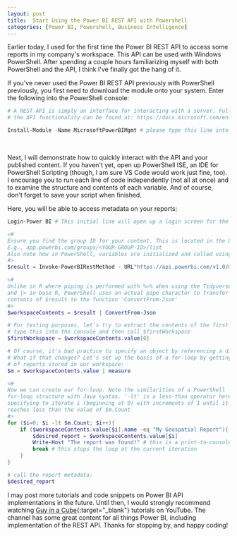 ```yaml
---
layout: post
title:  Start Using the Power BI REST API with Powershell
categories: [Power BI, Powershell, Business Intelligence]
---
```


Earlier today, I used for the first time the Power BI REST API to access some reports in my company's workspace. This API can be used with Windows PowerShell. After spending a couple hours familiarizing myself with both PowerShell and the API, I think I've finally got the hang of it.

If you've never used the Power BI REST API previously with PowerShell previously, you first need to download the module onto your system. Enter the following into the PowerShell console:

```powershell
# A REST API is simply an interface for interacting with a server. Full details on
# the API functionality can be found at: https://docs.microsoft.com/en-us/rest/api/power-bi/

Install-Module -Name MicrosoftPowerBIMgmt # please type this line into your PowerShell console
```
<br>

Next, I will demonstrate how to quickly interact with the API and your published content. If you haven't yet, open up PowerShell ISE, an IDE for PowerShell Scripting (though, I am sure VS Code would work just fine, too). I encourage you to run each line of code independently (not all at once) and to examine the structure and contents of each variable. And of course, don't forget to save your script when finished.

Here, you will be able to access metadata on your reports:

```powershell
Login-Power BI # This initial line will open up a login screen for the Power BI service

<# 
Ensure you find the group ID for your content. This is located in the URL of your workspace
E.g., app.powerbi.com/groups/<YOUR-GROUP-ID>/list
Also note how in PowerShell, variables are initialized and called using the dollar-sign 
#>
$result = Invoke-PowerBIRestMethod - URL"https://api.powerbi.com/v1.0/myorg/groups/<YOUR-GROUP-ID>/datasets" -Method Get

<# 
Unlike in R where piping is performed with %>% when using the Tidyverse
and |> in base R, PowerShell uses an actual pipe character to transfer the
contents of $result to the function 'ConvertFrom-Json'
#>
$workspaceContents = $result | ConvertFrom-Json 

# For testing purposes, let's try to extract the contents of the first report listed.
# type this into the console and then call $firstWorkspace
$firstWorkspace = $workspaceContents.value[0]

# Of course, it's bad practice to specify an object by referencing a direct location.
# What if that changes? Let's set up the basis of a for-loop by getting the number
# of reports stored in our workspace:
$m = $workspaceContents.value | measure

<# 
Now we can create our for-loop. Note the similarities of a PowerShell 
for-loop structure with Java syntax. '-lt' is a less-than operator here,
specifying to iterate i (beginning at 0) with increments of 1 until it 
reaches less than the value of $m.Count
#>
for ($i=0; $i -lt $m.Count; $i++){
    if ($workspaceContents.value[$i].name -eq "My Geospatial Report"){ # '-eq' is the equals operator
        $desired_report = $workspaceContents.value[$i]
        Write-Host "The report was found!" # this is a print-to-console operation
        break # this stops the loop at the current iteration
    }
}

# call the report metadata:
$desired_report
```

I may post more tutorials and code snippets on Power BI API implementations in the future. Until then, I would strongly recommend watching [Guy in a Cube](https://www.youtube.com/@GuyInACube){:target="_blank"} tutorials on YouTube. The channel has some great content for all things Power BI, including implementation of the REST API. Thanks for stopping by, and happy coding!